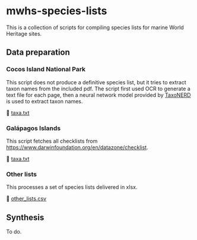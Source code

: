 # mwhs-species-lists

This is a collection of scripts for compiling species lists for marine World Heritage sites.

## Data preparation

### Cocos Island National Park

This script does not produce a definitive species list, but it tries to extract taxon names from the included pdf. The script first used OCR to generate a text file for each page, then a neural network model provided by [TaxoNERD](https://github.com/nleguillarme/taxonerd) is used to extract taxon names.

:paperclip:	[taxa.txt](cocos_island/taxa.txt)

### Galápagos Islands

This script fetches all checklists from https://www.darwinfoundation.org/en/datazone/checklist.

:paperclip:	[taxa.txt](galapagos/taxa.txt)

### Other lists

This processes a set of species lists delivered in xlsx.

:paperclip:	[other_lists.csv](others/other_lists.csv)

## Synthesis

To do.